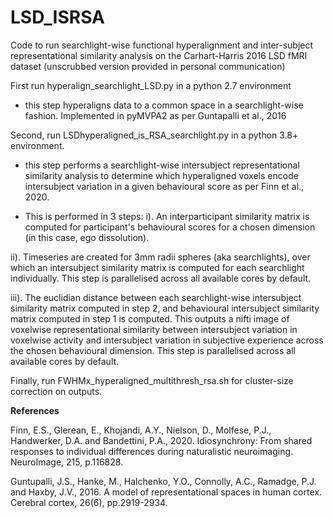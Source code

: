 # LSD_ISRSA
Code to run searchlight-wise functional hyperalignment and inter-subject representational similarity analysis on the Carhart-Harris 2016 LSD fMRI dataset (unscrubbed version provided in personal communication)

First run hyperalign_searchlight_LSD.py in a python 2.7 environment
- this step hyperaligns data to a common space in a searchlight-wise fashion. Implemented in pyMVPA2 as per Guntapalli et al., 2016

Second, run LSDhyperaligned_is_RSA_searchlight.py in a python 3.8+ environment. 
- this step performs a searchlight-wise intersubject representational similarity analysis to determine which hyperaligned voxels encode intersubject variation in a given behavioural score as per Finn et al., 2020.

- This is performed in 3 steps:
i). An interparticipant similarity matrix is computed for participant's behavioural scores for a chosen dimension (in this case, ego dissolution).
  
ii). Timeseries are created for 3mm radii spheres (aka searchlights), over which an intersubject similarity matrix is computed for each searchlight individually. This step is parallelised across all available cores by default.
  
iii). The euclidian distance between each searchlight-wise intersubject similarity matrix computed in step 2, and behavioural intersubject similarity matrix computed in step 1 is computed. This outputs a nifti image of voxelwise representational similarity between intersubject variation in voxelwise activity and intersubject variation in subjective experience across the chosen behavioural dimension. This step is parallelised across all available cores by default.

Finally, run FWHMx_hyperaligned_multithresh_rsa.sh for cluster-size correction on outputs.

**References**

Finn, E.S., Glerean, E., Khojandi, A.Y., Nielson, D., Molfese, P.J., Handwerker, D.A. and Bandettini, P.A., 2020. Idiosynchrony: From shared responses to individual differences during naturalistic neuroimaging. NeuroImage, 215, p.116828.

Guntupalli, J.S., Hanke, M., Halchenko, Y.O., Connolly, A.C., Ramadge, P.J. and Haxby, J.V., 2016. A model of representational spaces in human cortex. Cerebral cortex, 26(6), pp.2919-2934.
